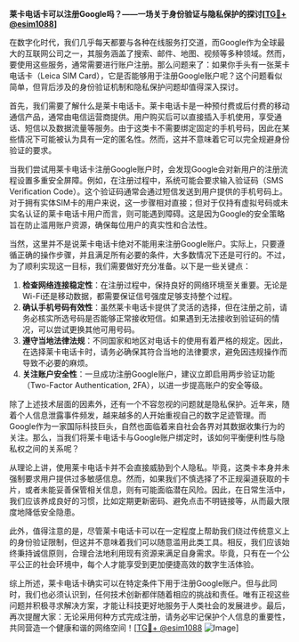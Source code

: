 **莱卡电话卡可以注册Google吗？——一场关于身份验证与隐私保护的探讨[[TG💪+ @esim1088](https://t.me/s/esim1088)]**

在数字化时代，我们几乎每天都要与各种在线服务打交道，而Google作为全球最大的互联网公司之一，其服务涵盖了搜索、邮件、地图、视频等多种领域。然而，要使用这些服务，通常需要进行账户注册。那么问题来了：如果你手头有一张莱卡电话卡（Leica SIM Card），它是否能够用于注册Google账户呢？这个问题看似简单，但背后涉及的身份验证机制和隐私保护问题却值得深入探讨。

首先，我们需要了解什么是莱卡电话卡。莱卡电话卡是一种预付费或后付费的移动通信产品，通常由电信运营商提供。用户购买后可以直接插入手机使用，享受通话、短信以及数据流量等服务。由于这类卡不需要绑定固定的手机号码，因此在某些情况下可能被认为具有一定的匿名性。然而，这并不意味着它可以完全规避身份验证的要求。

当我们尝试用莱卡电话卡注册Google账户时，会发现Google会对新用户的注册流程设置多重安全屏障。例如，在注册过程中，系统可能会要求输入验证码（SMS Verification Code）。这个验证码通常会通过短信发送到用户提供的手机号码上。对于拥有实体SIM卡的用户来说，这一步骤相对直接；但对于仅持有虚拟号码或未实名认证的莱卡电话卡用户而言，则可能遇到障碍。这是因为Google的安全策略旨在防止滥用账户资源，确保每位用户的真实性和合法性。

当然，这里并不是说莱卡电话卡绝对不能用来注册Google账户。实际上，只要遵循正确的操作步骤，并且满足所有必要的条件，大多数情况下还是可行的。不过，为了顺利实现这一目标，我们需要做好充分准备。以下是一些关键点：

1. **检查网络连接稳定性**：在注册过程中，保持良好的网络环境至关重要。无论是Wi-Fi还是移动数据，都需要保证信号强度足够支持整个过程。
2. **确认手机号码有效性**：虽然莱卡电话卡提供了灵活的选择，但在注册之前，请务必核实所选号码是否能够正常接收短信。如果遇到无法接收到验证码的情况，可以尝试更换其他可用号码。
3. **遵守当地法律法规**：不同国家和地区对电话卡的使用有着严格的规定。因此，在选择莱卡电话卡时，请务必确保其符合当地的法律要求，避免因违规操作而导致不必要的麻烦。
4. **关注账户安全性**：一旦成功注册Google账户，建议立即启用两步验证功能（Two-Factor Authentication, 2FA），以进一步提高账户的安全等级。

除了上述技术层面的因素外，还有一个不容忽视的问题就是隐私保护。近年来，随着个人信息泄露事件频发，越来越多的人开始重视自己的数字足迹管理。而Google作为一家国际科技巨头，自然也面临着来自社会各界对其数据收集行为的关注。那么，当我们将莱卡电话卡与Google账户绑定时，该如何平衡便利性与隐私权之间的关系呢？

从理论上讲，使用莱卡电话卡并不会直接威胁到个人隐私。毕竟，这类卡本身并未强制要求用户提供过多敏感信息。然而，如果我们不慎选择了不正规渠道获取的卡片，或者未能妥善保管相关信息，则有可能面临潜在风险。因此，在日常生活中，我们应该养成良好的习惯，比如定期更新密码、避免点击不明链接等，从而最大限度地降低安全隐患。

此外，值得注意的是，尽管莱卡电话卡可以在一定程度上帮助我们绕过传统意义上的身份验证限制，但这并不意味着我们可以随意滥用此类工具。相反，我们应该始终秉持诚信原则，合理合法地利用现有资源来满足自身需求。毕竟，只有在一个公平公正的社会环境中，每个人才能享受到更加便捷高效的数字生活体验。

综上所述，莱卡电话卡确实可以在特定条件下用于注册Google账户。但与此同时，我们也必须认识到，任何技术创新都伴随着相应的挑战和责任。唯有正视这些问题并积极寻求解决方案，才能让科技更好地服务于人类社会的发展进步。最后，再次提醒大家：无论采用何种方式完成注册，请务必牢记保护个人信息的重要性，共同营造一个健康和谐的网络空间！[[TG💪+ @esim1088](https://t.me/s/esim1088) ![Image](https://i.postimg.cc/4NQfJmqS/Snipaste-2025-05-13-00-14-12.png)]